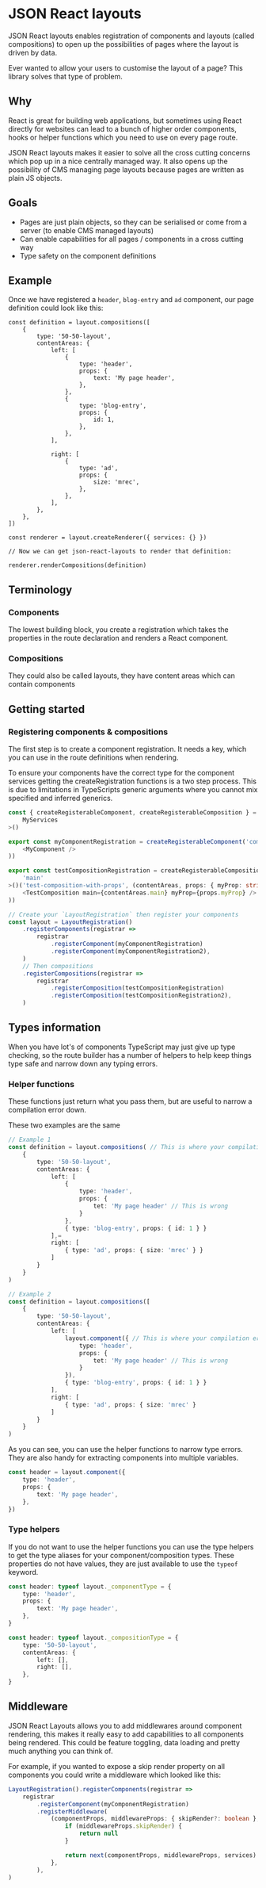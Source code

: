 # JSON React layouts

JSON React layouts enables registration of components and layouts (called compositions) to open up the possibilities of pages where the layout is driven by data.

Ever wanted to allow your users to customise the layout of a page? This library solves that type of problem.

## Why

React is great for building web applications, but sometimes using React directly for websites can lead to a bunch of higher order components, hooks or helper functions which you need to use on every page route.

JSON React layouts makes it easier to solve all the cross cutting concerns which pop up in a nice centrally managed way. It also opens up the possibility of CMS managing page layouts because pages are written as plain JS objects.

## Goals

-   Pages are just plain objects, so they can be serialised or come from a server (to enable CMS managed layouts)
-   Can enable capabilities for all pages / components in a cross cutting way
-   Type safety on the component definitions

## Example

Once we have registered a `header`, `blog-entry` and `ad` component, our page definition could look like this:

```tsx
const definition = layout.compositions([
    {
        type: '50-50-layout',
        contentAreas: {
            left: [
                {
                    type: 'header',
                    props: {
                        text: 'My page header',
                    },
                },
                {
                    type: 'blog-entry',
                    props: {
                        id: 1,
                    },
                },
            ],

            right: [
                {
                    type: 'ad',
                    props: {
                        size: 'mrec',
                    },
                },
            ],
        },
    },
])

const renderer = layout.createRenderer({ services: {} })

// Now we can get json-react-layouts to render that definition:

renderer.renderCompositions(definition)
```

## Terminology

### Components

The lowest building block, you create a registration which takes the properties in the route declaration and renders a React component.

### Compositions

They could also be called layouts, they have content areas which can contain components

## Getting started

### Registering components & compositions

The first step is to create a component registration. It needs a key, which you can use in the route definitions when rendering.

To ensure your components have the correct type for the component services getting the createRegistration functions is a two step process. This is due to limitations in TypeScripts generic arguments where you cannot mix specified and inferred generics.

```ts
const { createRegisterableComponent, createRegisterableComposition } = getRegistrationCreators<
    MyServices
>()

export const myComponentRegistration = createRegisterableComponent('component-key', () => (
    <MyComponent />
))

export const testCompositionRegistration = createRegisterableComposition<
    'main'
>()('test-composition-with-props', (contentAreas, props: { myProp: string }) => (
    <TestComposition main={contentAreas.main} myProp={props.myProp} />
))

// Create your `LayoutRegistration` then register your components
const layout = LayoutRegistration()
    .registerComponents(registrar =>
        registrar
            .registerComponent(myComponentRegistration)
            .registerComponent(myComponentRegistration2),
    )
    // Then compositions
    .registerCompositions(registrar =>
        registrar
            .registerComposition(testCompositionRegistration)
            .registerComposition(testCompositionRegistration2),
    )
```

## Types information

When you have lot's of components TypeScript may just give up type checking, so the route builder has a number of helpers to help keep things type safe and narrow down any typing errors.

### Helper functions

These functions just return what you pass them, but are useful to narrow a compilation error down.

These two examples are the same

```ts
// Example 1
const definition = layout.compositions( // This is where your compilation error will be
    {
        type: '50-50-layout',
        contentAreas: {
            left: [
                {
                    type: 'header',
                    props: {
                        tet: 'My page header' // This is wrong
                    }
                },
                { type: 'blog-entry', props: { id: 1 } }
            ],=
            right: [
                { type: 'ad', props: { size: 'mrec' } }
            ]
        }
    }
)

// Example 2
const definition = layout.compositions([
    {
        type: '50-50-layout',
        contentAreas: {
            left: [
                layout.component({ // This is where your compilation error will be
                    type: 'header',
                    props: {
                        tet: 'My page header' // This is wrong
                    }
                }),
                { type: 'blog-entry', props: { id: 1 } }
            ],
            right: [
                { type: 'ad', props: { size: 'mrec' }
            ]
        }
    }
)
```

As you can see, you can use the helper functions to narrow type errors. They are also handy for extracting components into multiple variables.

```ts
const header = layout.component({
    type: 'header',
    props: {
        text: 'My page header',
    },
})
```

### Type helpers

If you do not want to use the helper functions you can use the type helpers to get the type aliases for your component/composition types. These properties do not have values, they are just available to use the `typeof` keyword.

```ts
const header: typeof layout._componentType = {
    type: 'header',
    props: {
        text: 'My page header',
    },
}

const header: typeof layout._compositionType = {
    type: '50-50-layout',
    contentAreas: {
        left: [],
        right: [],
    },
}
```

## Middleware

JSON React Layouts allows you to add middlewares around component rendering, this makes it really easy to add capabilities to all components being rendered. This could be feature toggling, data loading and pretty much anything you can think of.

For example, if you wanted to expose a skip render property on all components you could write a middleware which looked like this:

```ts
LayoutRegistration().registerComponents(registrar =>
    registrar
        .registerComponent(myComponentRegistration)
        .registerMiddleware(
            (componentProps, middlewareProps: { skipRender?: boolean }, services, next) => {
                if (middlewareProps.skipRender) {
                    return null
                }

                return next(componentProps, middlewareProps, services)
            },
        ),
)
```
